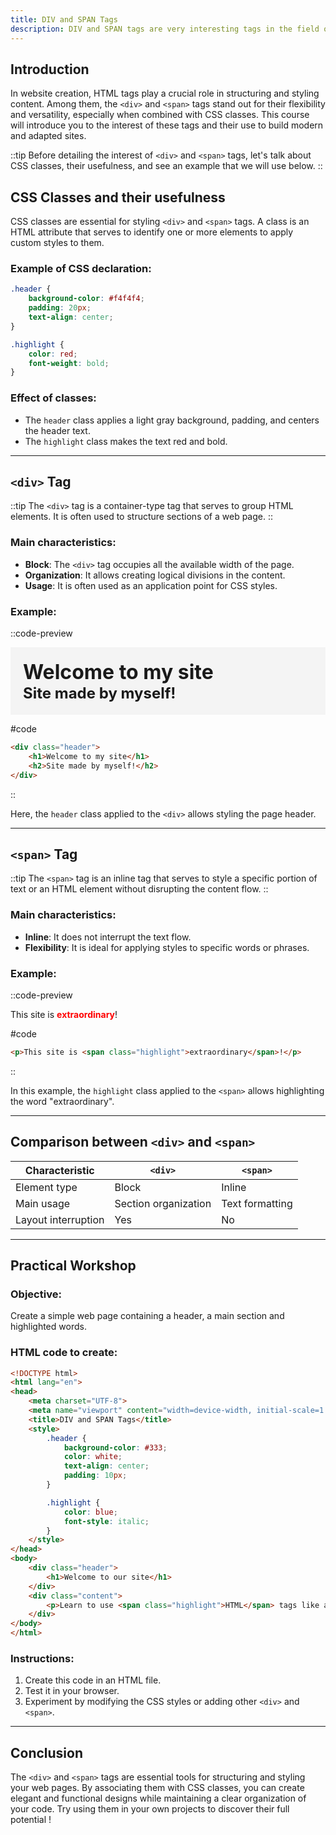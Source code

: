 ```yaml
---
title: DIV and SPAN Tags 
description: DIV and SPAN tags are very interesting tags in the field of website creation.
---
```


## Introduction

In website creation, HTML tags play a crucial role in structuring and styling content. Among them, the `<div>` and `<span>` tags stand out for their flexibility and versatility, especially when combined with CSS classes. This course will introduce you to the interest of these tags and their use to build modern and adapted sites.

::tip
Before detailing the interest of `<div>` and `<span>` tags, let's talk about CSS classes, their usefulness, and see an example that we will use below.
::

## CSS Classes and their usefulness

CSS classes are essential for styling `<div>` and `<span>` tags. A class is an HTML attribute that serves to identify one or more elements to apply custom styles to them.

### Example of CSS declaration:
```css
.header {
    background-color: #f4f4f4;
    padding: 20px;
    text-align: center;
}

.highlight {
    color: red;
    font-weight: bold;
}
```

### Effect of classes:
- The `header` class applies a light gray background, padding, and centers the header text.
- The `highlight` class makes the text red and bold.

---

## `<div>` Tag

::tip
The `<div>` tag is a container-type tag that serves to group HTML elements. It is often used to structure sections of a web page.
::

### Main characteristics:
- **Block**: The `<div>` tag occupies all the available width of the page.
- **Organization**: It allows creating logical divisions in the content.
- **Usage**: It is often used as an application point for CSS styles.

### Example:
::code-preview
<div style="background-color: #f4f4f4;
    padding: 20px;
    text-align: left; font-weight: bold; display: flex; flex-direction: column;">
    <ProseH1 style="font-size: 2rem;">Welcome to my site</ProseH1>
    <ProseH2 style="font-size: 1.5rem;">Site made by myself!</ProseH2>
</div>

#code
```html
<div class="header">
    <h1>Welcome to my site</h1>
    <h2>Site made by myself!</h2>
</div>
```
::

Here, the `header` class applied to the `<div>` allows styling the page header.

---

## `<span>` Tag

::tip
The `<span>` tag is an inline tag that serves to style a specific portion of text or an HTML element without disrupting the content flow.
::

### Main characteristics:
- **Inline**: It does not interrupt the text flow.
- **Flexibility**: It is ideal for applying styles to specific words or phrases.

### Example:
::code-preview
<p>This site is <span style="
    color: red;
    font-weight: bold;">extraordinary</span>!</p>

#code
```html
<p>This site is <span class="highlight">extraordinary</span>!</p>
```
::

In this example, the `highlight` class applied to the `<span>` allows highlighting the word "extraordinary".

---

## Comparison between `<div>` and `<span>`

| Characteristic       | `<div>`                 | `<span>`                |
|----------------------|-------------------------|-------------------------|
| Element type         | Block                   | Inline                  |
| Main usage           | Section organization    | Text formatting         |
| Layout interruption  | Yes                     | No                      |

---

## Practical Workshop

### Objective:
Create a simple web page containing a header, a main section and highlighted words.

### HTML code to create:
```html
<!DOCTYPE html>
<html lang="en">
<head>
    <meta charset="UTF-8">
    <meta name="viewport" content="width=device-width, initial-scale=1.0">
    <title>DIV and SPAN Tags</title>
    <style>
        .header {
            background-color: #333;
            color: white;
            text-align: center;
            padding: 10px;
        }

        .highlight {
            color: blue;
            font-style: italic;
        }
    </style>
</head>
<body>
    <div class="header">
        <h1>Welcome to our site</h1>
    </div>
    <div class="content">
        <p>Learn to use <span class="highlight">HTML</span> tags like a pro.</p>
    </div>
</body>
</html>
```

### Instructions:
1. Create this code in an HTML file.
2. Test it in your browser.
3. Experiment by modifying the CSS styles or adding other `<div>` and `<span>`.

---

## Conclusion

The `<div>` and `<span>` tags are essential tools for structuring and styling your web pages. By associating them with CSS classes, you can create elegant and functional designs while maintaining a clear organization of your code. Try using them in your own projects to discover their full potential !